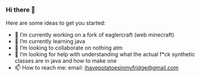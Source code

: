 ### Hi there 👋

Here are some ideas to get you started:

- 🔭 I’m currently working on a fork of eaglercraft (web minecraft)
- 🌱 I’m currently learning java
- 👯 I’m looking to collaborate on nothing atm
- 🤔 I’m looking for help with understanding what the actual f*ck synthetic classes are in java and how to make one
- 📫 How to reach me: email: ihavepotatoesinmyfridge@gmail.com

